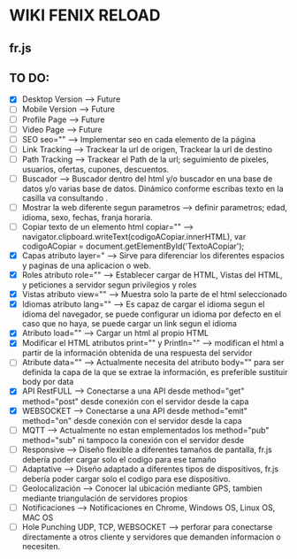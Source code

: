 # WIKI FENIX RELOAD
## fr.js

## TO DO:
- [x] Desktop Version --> Future
- [ ] Mobile Version --> Future
- [ ] Profile Page --> Future
- [ ] Video Page --> Future
- [ ] SEO seo="" --> Implementar seo en cada elemento de la página
- [ ] Link Tracking --> Trackear la url de origen, Trackear la url de destino
- [ ] Path Tracking --> Trackear el Path de la url; seguimiento de pixeles, usuarios, ofertas, cupones, descuentos.
- [ ] Buscador --> Buscador dentro del html y/o buscador en una base de datos y/o varias base de datos. Dinámico conforme escribas texto en la casilla va consultando .
- [ ] Mostrar la web diferente segun parametros --> definir parametros; edad, idioma, sexo, fechas, franja horaria.
- [ ] Copiar texto de un elemento html copiar="" --> navigator.clipboard.writeText(codigoACopiar.innerHTML), var codigoACopiar = document.getElementById('TextoACopiar');
- [x] Capas atributo layer=" --> Sirve para diferenciar los diferentes espacios y paginas de una aplicacion o web.
- [x] Roles atributo role="" --> Establecer cargar de HTML, Vistas del HTML, y peticiones a servidor segun privilegios y roles
- [x] Vistas atributo view="" --> Muestra solo la parte de el html seleccionado
- [x] Idiomas atributo lang="" --> Es capaz de cargar el idioma segun el idioma del navegador, se puede configurar un idioma por defecto en el caso que no haya, se puede cargar un link segun el idioma
- [x] Atributo load="" --> Cargar un html al propio HTML
- [x] Modificar el HTML atributos print="" y Println="" --> modifican el html a partir de la información obtenida de una respuesta del servidor
- [ ] Atribute data="" --> Actualmente necesita del atributo body="" para ser definida la capa de la que se extrae la información, es preferible sustituir body por data
- [x] API RestFULL --> Conectarse a una API desde method="get" method="post" desde conexión con el servidor desde la capa <server>
- [x] WEBSOCKET --> Conectarse a una API desde method="emit" method="on" desde conexión con el servidor desde la capa <server>
- [ ] MQTT --> Actualmente no estan emplementados los method="pub" method="sub" ni tampoco la conexión con el servidor desde <server>
- [ ] Responsive --> Diseño flexible a diferentes tamaños de pantalla, fr.js debería poder cargar solo el codigo para ese tamaño
- [ ] Adaptative --> Diseño adaptado a diferentes tipos de dispositivos, fr.js debería poder cargar solo el codigo para ese dispositivo.
- [ ] Geolocalización --> Conocer lal ubicación mediante GPS, tambien mediante triangulación de servidores propios
- [ ] Notificaciones --> Notificaciones en Chrome, Windows OS, Linux OS, MAC OS
- [ ] Hole Punching UDP, TCP, WEBSOCKET --> perforar para conectarse directamente a otros cliente y servidores que demanden informacion o necesiten. 
